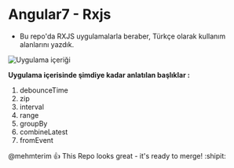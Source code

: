 # Angular7 - Rxjs

- Bu repo'da RXJS uygulamalarla beraber, Türkçe olarak kullanım alanlarını yazdık.

![Uygulama içeriği](https://user-images.githubusercontent.com/2241517/48262208-c2a6a900-e432-11e8-9198-5ad611d94b7e.png)

**Uygulama içerisinde şimdiye kadar anlatılan başlıklar :**
1. debounceTime
2. zip
3. interval
4. range
5. groupBy
6. combineLatest
7. fromEvent


@mehmterim :+1: This Repo looks great - it's ready to merge! :shipit:



